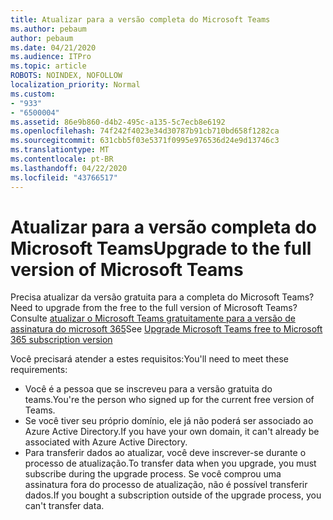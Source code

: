 ```yaml
---
title: Atualizar para a versão completa do Microsoft Teams
ms.author: pebaum
author: pebaum
ms.date: 04/21/2020
ms.audience: ITPro
ms.topic: article
ROBOTS: NOINDEX, NOFOLLOW
localization_priority: Normal
ms.custom:
- "933"
- "6500004"
ms.assetid: 86e9b860-d4b2-495c-a135-5c7ecb8e6192
ms.openlocfilehash: 74f242f4023e34d30787b91cb710bd658f1282ca
ms.sourcegitcommit: 631cbb5f03e5371f0995e976536d24e9d13746c3
ms.translationtype: MT
ms.contentlocale: pt-BR
ms.lasthandoff: 04/22/2020
ms.locfileid: "43766517"
---
```

# <a name="upgrade-to-the-full-version-of-microsoft-teams"></a><span data-ttu-id="f9acb-102">Atualizar para a versão completa do Microsoft Teams</span><span class="sxs-lookup"><span data-stu-id="f9acb-102">Upgrade to the full version of Microsoft Teams</span></span>

<span data-ttu-id="f9acb-103">Precisa atualizar da versão gratuita para a completa do Microsoft Teams?</span><span class="sxs-lookup"><span data-stu-id="f9acb-103">Need to upgrade from the free to the full version of Microsoft Teams?</span></span> <span data-ttu-id="f9acb-104">Consulte [atualizar o Microsoft Teams gratuitamente para a versão de assinatura do microsoft 365](https://docs.microsoft.com/microsoftteams/upgrade-freemium)</span><span class="sxs-lookup"><span data-stu-id="f9acb-104">See [Upgrade Microsoft Teams free to Microsoft 365 subscription version](https://docs.microsoft.com/microsoftteams/upgrade-freemium)</span></span>

<span data-ttu-id="f9acb-105">Você precisará atender a estes requisitos:</span><span class="sxs-lookup"><span data-stu-id="f9acb-105">You'll need to meet these requirements:</span></span>

- <span data-ttu-id="f9acb-106">Você é a pessoa que se inscreveu para a versão gratuita do teams.</span><span class="sxs-lookup"><span data-stu-id="f9acb-106">You're the person who signed up for the current free version of Teams.</span></span>
- <span data-ttu-id="f9acb-107">Se você tiver seu próprio domínio, ele já não poderá ser associado ao Azure Active Directory.</span><span class="sxs-lookup"><span data-stu-id="f9acb-107">If you have your own domain, it can't already be associated with Azure Active Directory.</span></span>
- <span data-ttu-id="f9acb-108">Para transferir dados ao atualizar, você deve inscrever-se durante o processo de atualização.</span><span class="sxs-lookup"><span data-stu-id="f9acb-108">To transfer data when you upgrade, you must subscribe during the upgrade process.</span></span> <span data-ttu-id="f9acb-109">Se você comprou uma assinatura fora do processo de atualização, não é possível transferir dados.</span><span class="sxs-lookup"><span data-stu-id="f9acb-109">If you bought a subscription outside of the upgrade process, you can't transfer data.</span></span>
